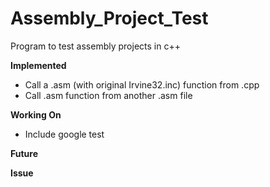# Assembly_Project_Test
Program to test assembly projects in c++

**Implemented**
 - Call a .asm (with original Irvine32.inc) function from .cpp
 - Call .asm function from another .asm file

**Working On**
 - Include google test

**Future**

**Issue**
